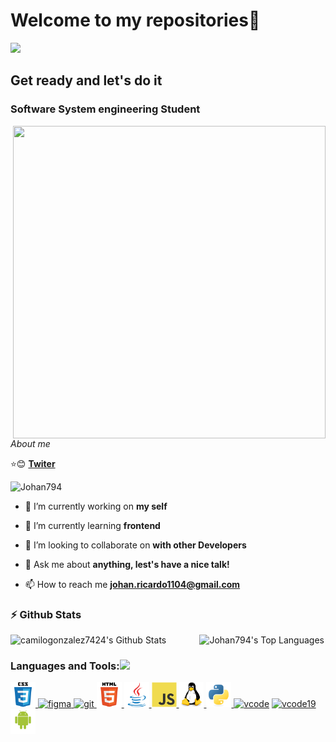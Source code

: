 # Welcome to my repositories👋
![](https://github.com/hebertdev1/hebertdev1/blob/master/javascript.gif)
## Get ready and let's do it
### Software System engineering Student
<img align="right" src = "https://raw.githubusercontent.com/abhisheknaiidu/abhisheknaiidu/master/code.gif" width="500px" height="500px">

_About me_

:star::blush:  **[Twiter](https://twitter.com/stiven_sibaja)**
<p align="left"> <img src="https://komarev.com/ghpvc/?username=Johan794&label=Profile%20views&color=0e75b6&style=flat" alt="Johan794" /> </p>



- 🔭 I’m currently working on **my self**

- 🌱 I’m currently learning **frontend**

- 👯 I’m looking to collaborate on **with other Developers**

- 💬 Ask me about **anything, lest's have a nice talk!**

- 📫 How to reach me **johan.ricardo1104@gmail.com**



### :zap: Github Stats

<img src="https://github-readme-stats-eight-theta.vercel.app/api/top-langs/?username=Johan794&layout=compact&langs_count=8&theme=react" width="37%" alt="Johan794's Top Languages">


<img align="left" src="https://github-readme-stats-eight-theta.vercel.app/api?username=Johan794&show_icons=true&theme=react&include_all_commits=true&count_private=true" alt="camilogonzalez7424's Github Stats" width="60%">
 
 <br>

<h3 align="left">Languages and Tools:<img src="https://media.giphy.com/media/WUlplcMpOCEmTGBtBW/giphy.gif" width="30"> </h3>
<p align="left"> 
<p align="left"> <a href="https://www.w3schools.com/css/" target="_blank"> <img src="https://raw.githubusercontent.com/devicons/devicon/master/icons/css3/css3-original-wordmark.svg" alt="css3" width="40" height="40"/> </a> <a href="https://www.figma.com/" target="_blank"> <img src="https://www.vectorlogo.zone/logos/figma/figma-icon.svg" alt="figma" width="40" height="40"/> </a> <a href="https://git-scm.com/" target="_blank"> <img src="https://www.vectorlogo.zone/logos/git-scm/git-scm-icon.svg" alt="git" width="40" height="40"/> </a> <a href="https://www.w3.org/html/" target="_blank"> <img src="https://raw.githubusercontent.com/devicons/devicon/master/icons/html5/html5-original-wordmark.svg" alt="html5" width="40" height="40"/> </a> <a href="https://www.java.com" target="_blank"> <img src="https://raw.githubusercontent.com/devicons/devicon/master/icons/java/java-original.svg" alt="java" width="40" height="40"/> </a> <a href="https://developer.mozilla.org/en-US/docs/Web/JavaScript" target="_blank"> <img src="https://raw.githubusercontent.com/devicons/devicon/master/icons/javascript/javascript-original.svg" alt="javascript" width="40" height="40"/> </a> <a href="https://www.linux.org/" target="_blank"> <img src="https://raw.githubusercontent.com/devicons/devicon/master/icons/linux/linux-original.svg" alt="linux" width="40" height="40"/> </a> <a href="https://www.python.org" target="_blank"> <img src="https://raw.githubusercontent.com/devicons/devicon/master/icons/python/python-original.svg" alt="python" width="40" height="40"/> </a> 
  <a href = "https://code.visualstudio.com/" target="_blank" ><img src="https://upload.wikimedia.org/wikipedia/commons/thumb/9/9a/Visual_Studio_Code_1.35_icon.svg/1200px-Visual_Studio_Code_1.35_icon.svg.png" alt="vcode" height="40" height="40" ></a>
    <a href = "https://visualstudio.microsoft.com/es/vs/" target="_blank" ><img src="https://upload.wikimedia.org/wikipedia/commons/thumb/5/59/Visual_Studio_Icon_2019.svg/1200px-Visual_Studio_Icon_2019.svg.png" alt="vcode19" width="40" height="40" ></a> 
  <a href="https://developer.android.com" target="_blank"> <img src="https://raw.githubusercontent.com/devicons/devicon/master/icons/android/android-original-wordmark.svg" alt="android" width="40" height="40"/> </a>
</p>
